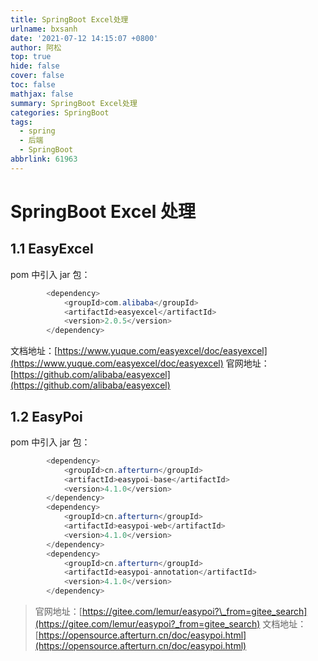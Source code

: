 ```yaml
---
title: SpringBoot Excel处理
urlname: bxsanh
date: '2021-07-12 14:15:07 +0800'
author: 阿松
top: true
hide: false
cover: false
toc: false
mathjax: false
summary: SpringBoot Excel处理
categories: SpringBoot
tags:
  - spring
  - 后端
  - SpringBoot
abbrlink: 61963
---
```


# SpringBoot Excel 处理

## 1.1 EasyExcel

pom 中引入 jar 包：

```java
        <dependency>
            <groupId>com.alibaba</groupId>
            <artifactId>easyexcel</artifactId>
            <version>2.0.5</version>
        </dependency>
```

文档地址：[https://www.yuque.com/easyexcel/doc/easyexcel](https://www.yuque.com/easyexcel/doc/easyexcel)
官网地址：[https://github.com/alibaba/easyexcel](https://github.com/alibaba/easyexcel)

## 1.2 EasyPoi

pom 中引入 jar 包：

```java
 		<dependency>
            <groupId>cn.afterturn</groupId>
            <artifactId>easypoi-base</artifactId>
            <version>4.1.0</version>
        </dependency>
        <dependency>
            <groupId>cn.afterturn</groupId>
            <artifactId>easypoi-web</artifactId>
            <version>4.1.0</version>
        </dependency>
        <dependency>
            <groupId>cn.afterturn</groupId>
            <artifactId>easypoi-annotation</artifactId>
            <version>4.1.0</version>
        </dependency>
```

> 官网地址：[https://gitee.com/lemur/easypoi?\_from=gitee_search](https://gitee.com/lemur/easypoi?_from=gitee_search)
> 文档地址：[https://opensource.afterturn.cn/doc/easypoi.html](https://opensource.afterturn.cn/doc/easypoi.html)
